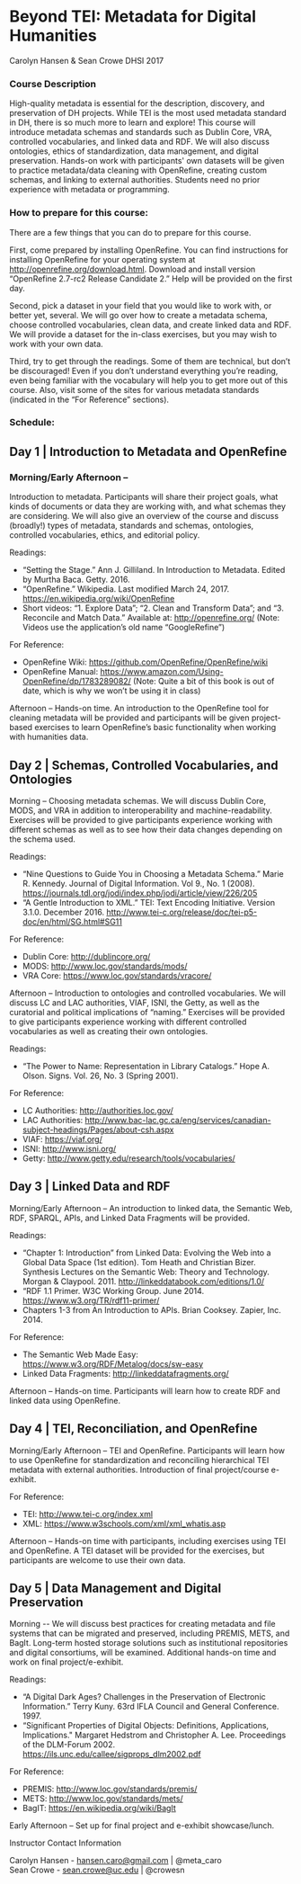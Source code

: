 # Beyond TEI: Metadata for Digital Humanities

Carolyn Hansen & Sean Crowe
DHSI 2017

### Course Description

High-quality metadata is essential for the description, discovery, and preservation of DH projects. While TEI is the most used metadata standard in DH, there is so much more to learn and explore! This course will introduce metadata schemas and standards such as Dublin Core, VRA, controlled vocabularies, and linked data and RDF. We will also discuss ontologies, ethics of standardization, data management, and digital preservation. Hands-on work with participants' own datasets will be given to practice metadata/data cleaning with OpenRefine, creating custom schemas, and linking to external authorities. Students need no prior experience with metadata or programming.

### How to prepare for this course:

There are a few things that you can do to prepare for this course. 

First, come prepared by installing OpenRefine. You can find instructions for installing OpenRefine for your operating system at http://openrefine.org/download.html. Download and install version “OpenRefine 2.7-rc2 Release Candidate 2.” Help will be provided on the first day.

Second, pick a dataset in your field that you would like to work with, or better yet, several. We will go over how to create a metadata schema, choose controlled vocabularies, clean data, and create linked data and RDF. We will provide a dataset for the in-class exercises, but you may wish to work with your own data. 

Third, try to get through the readings. Some of them are technical, but don’t be discouraged! Even if you don’t understand everything you’re reading, even being familiar with the vocabulary will help you to get more out of this course. Also, visit some of the sites for various metadata standards (indicated in the “For Reference” sections).

### Schedule:

## Day 1 | Introduction to Metadata and OpenRefine

### Morning/Early Afternoon – 
Introduction to metadata. Participants will share their project goals, what kinds of documents or data they are working with, and what schemas they are considering. We will also give an overview of the course and discuss (broadly!) types of metadata, standards and schemas, ontologies, controlled vocabularies, ethics, and editorial policy.

Readings:
*	“Setting the Stage.” Ann J. Gilliland. In Introduction to Metadata. Edited by Murtha Baca. Getty. 2016.
*	“OpenRefine.” Wikipedia. Last modified March 24, 2017. https://en.wikipedia.org/wiki/OpenRefine 
*	Short videos: “1. Explore Data”; “2. Clean and Transform Data”; and “3. Reconcile and Match Data.” Available at: http://openrefine.org/ (Note: Videos use the application’s old name “GoogleRefine”)

For Reference:
*	OpenRefine Wiki: https://github.com/OpenRefine/OpenRefine/wiki 
*	OpenRefine Manual: https://www.amazon.com/Using-OpenRefine/dp/1783289082/ (Note: Quite a bit of this book is out of date, which is why we won’t be using it in class)

Afternoon – Hands-on time. An introduction to the OpenRefine tool for cleaning metadata will be provided and participants will be given project-based exercises to learn OpenRefine’s basic functionality when working with humanities data. 


## Day 2 | Schemas, Controlled Vocabularies, and Ontologies

Morning – Choosing metadata schemas. We will discuss Dublin Core, MODS, and VRA in addition to interoperability and machine-readability. Exercises will be provided to give participants experience working with different schemas as well as to see how their data changes depending on the schema used. 

Readings:
*	“Nine Questions to Guide You in Choosing a Metadata Schema.” Marie R. Kennedy. Journal of Digital Information. Vol 9., No. 1 (2008). https://journals.tdl.org/jodi/index.php/jodi/article/view/226/205 
*	“A Gentle Introduction to XML.” TEI: Text Encoding Initiative. Version 3.1.0. December 2016. http://www.tei-c.org/release/doc/tei-p5-doc/en/html/SG.html#SG11 

For Reference:
*	Dublin Core: http://dublincore.org/ 
*	MODS: http://www.loc.gov/standards/mods/ 
*	VRA Core: https://www.loc.gov/standards/vracore/ 

Afternoon – Introduction to ontologies and controlled vocabularies. We will discuss LC and LAC authorities, VIAF, ISNI, the Getty, as well as the curatorial and political implications of “naming.” Exercises will be provided to give participants experience working with different controlled vocabularies as well as creating their own ontologies. 

Readings:
*	“The Power to Name: Representation in Library Catalogs.” Hope A. Olson. Signs. Vol. 26, No. 3 (Spring 2001). 

For Reference:
*	LC Authorities: http://authorities.loc.gov/ 
*	LAC Authorities: http://www.bac-lac.gc.ca/eng/services/canadian-subject-headings/Pages/about-csh.aspx 
*	VIAF: https://viaf.org/ 
*	ISNI: http://www.isni.org/ 
*	Getty: http://www.getty.edu/research/tools/vocabularies/ 


## Day 3 | Linked Data and RDF

Morning/Early Afternoon – An introduction to linked data, the Semantic Web, RDF, SPARQL, APIs, and Linked Data Fragments will be provided. 

Readings:
*	“Chapter 1: Introduction” from Linked Data: Evolving the Web into a Global Data Space (1st edition). Tom Heath and Christian Bizer. Synthesis Lectures on the Semantic Web: Theory and Technology. Morgan & Claypool. 2011. http://linkeddatabook.com/editions/1.0/ 
*	“RDF 1.1 Primer. W3C Working Group. June 2014. https://www.w3.org/TR/rdf11-primer/ 
*	Chapters 1-3 from An Introduction to APIs. Brian Cooksey. Zapier, Inc. 2014.

For Reference:
*	The Semantic Web Made Easy: https://www.w3.org/RDF/Metalog/docs/sw-easy 
*	Linked Data Fragments: http://linkeddatafragments.org/ 


Afternoon – Hands-on time. Participants will learn how to create RDF and linked data using OpenRefine.

## Day 4 | TEI, Reconciliation, and OpenRefine

Morning/Early Afternoon – TEI and OpenRefine. Participants will learn how to use OpenRefine for standardization and reconciling hierarchical TEI metadata with external authorities. Introduction of final project/course e-exhibit.

For Reference:
*	TEI: http://www.tei-c.org/index.xml 
*	XML: https://www.w3schools.com/xml/xml_whatis.asp 

Afternoon – Hands-on time with participants, including exercises using TEI and OpenRefine. A TEI dataset will be provided for the exercises, but participants are welcome to use their own data.


## Day 5 | Data Management and Digital Preservation

Morning -- We will discuss best practices for creating metadata and file systems that can be migrated and preserved, including PREMIS, METS, and BagIt. Long-term hosted storage solutions such as institutional repositories and digital consortiums, will be examined. Additional hands-on time and work on final project/e-exhibit. 

Readings:
*	“A Digital Dark Ages? Challenges in the Preservation of Electronic Information.” Terry Kuny. 63rd IFLA Council and General Conference. 1997.
*	“Significant Properties of Digital Objects: Definitions, Applications, Implications." Margaret Hedstrom and Christopher A. Lee. Proceedings of the DLM-Forum 2002. https://ils.unc.edu/callee/sigprops_dlm2002.pdf 

For Reference:
*	PREMIS: http://www.loc.gov/standards/premis/ 
*	METS: http://www.loc.gov/standards/mets/ 
*	BagIT: https://en.wikipedia.org/wiki/BagIt 

Early Afternoon – Set up for final project and e-exhibit showcase/lunch.

Instructor Contact Information

Carolyn Hansen - hansen.caro@gmail.com | @meta_caro  
Sean Crowe - sean.crowe@uc.edu | @crowesn 

